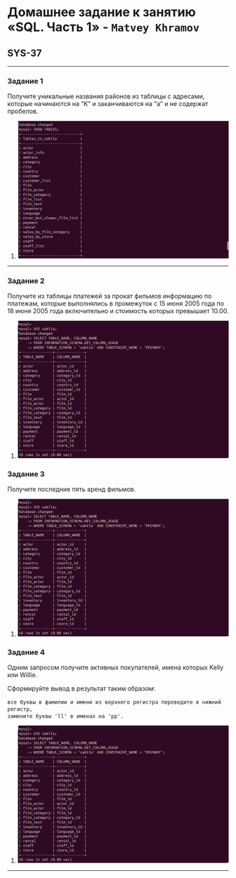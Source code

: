 # Домашнее задание к занятию «SQL. Часть 1» - `Matvey Khramov`  
## SYS-37

---

### Задание 1


Получите уникальные названия районов из таблицы с адресами, которые начинаются на “K” и заканчиваются на “a” и не содержат пробелов.

1. ![Screenshot 3](https://github.com/Netology88/DevOps.-I-D/blob/main/screenshots/Screenshot%20from%202025-01-09%2012-42-26.png)

---

### Задание 2

Получите из таблицы платежей за прокат фильмов информацию по платежам, которые выполнялись в промежуток с 15 июня 2005 года по 18 июня 2005 года включительно и стоимость которых превышает 10.00.


1. ![Screenshot 4](https://github.com/Netology88/DevOps.-I-D/blob/main/screenshots/Screenshot%20from%202025-01-09%2012-44-59.png)



### Задание 3
Получите последние пять аренд фильмов.

1. ![Screenshot 4](https://github.com/Netology88/DevOps.-I-D/blob/main/screenshots/Screenshot%20from%202025-01-09%2012-44-59.png)



### Задание 4

Одним запросом получите активных покупателей, имена которых Kelly или Willie.

Сформируйте вывод в результат таким образом:

    все буквы в фамилии и имени из верхнего регистра переведите в нижний регистр,
    замените буквы 'll' в именах на 'pp'.

1. ![Screenshot 4](https://github.com/Netology88/DevOps.-I-D/blob/main/screenshots/Screenshot%20from%202025-01-09%2012-44-59.png)

---
